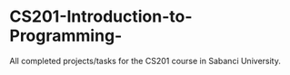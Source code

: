 # CS201-Introduction-to-Programming-
All completed projects/tasks for the CS201 course in Sabanci University.

